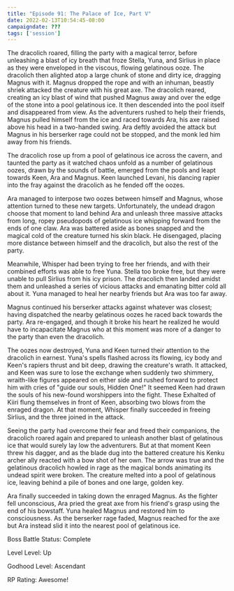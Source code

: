 ```yaml
---
title: "Episode 91: The Palace of Ice, Part V"
date: 2022-02-13T10:54:45-08:00
campaigndate: ???
tags: ['session']
---
```


The dracolich roared, filling the party with a magical terror, before unleashing a blast of icy breath that froze Stella, Yuna, and Sirlius in place as they were enveloped in the viscous, flowing gelatinous ooze. The dracolich then alighted atop a large chunk of stone and dirty ice, dragging Magnus with it. Magnus dropped the rope and with an inhuman, beastly shriek attacked the creature with his great axe. The dracolich reared, creating an icy blast of wind that pushed Magnus away and over the edge of the stone into a  pool gelatinous ice. It then descended into the pool itself and disappeared from view. As the adventurers rushed to help their friends, Magnus pulled himself from the ice and raced towards Ara, his axe raised above his head in a two-handed swing. Ara deftly avoided the attack but Magnus in his berserker rage could not be stopped, and the monk led him away from his friends.

The dracolich rose up from a pool of gelatinous ice across the cavern, and taunted the party as it watched chaos unfold as a number of gelatinous oozes, drawn by the sounds of battle, emerged from the pools and leapt towards Keen, Ara and Magnus. Keen launched Levani, his dancing rapier into the fray against the dracolich as he fended off the oozes.

Ara managed to interpose two oozes between himself and Magnus, whose attention turned to these new targets. Unfortunately, the undead dragon choose that moment to land behind Ara and unleash three massive attacks from long, ropey pseudopods of gelatinous ice whipping forward from the ends of one claw. Ara was battered aside as bones snapped and the magical cold of the creature turned his skin black. He disengaged, placing more distance between himself and the dracolich, but also the rest of the party.

Meanwhile, Whisper had been trying to free her friends, and with their combined efforts was able to free Yuna. Stella too broke free, but they were unable to pull Sirlius from his icy prison. The dracolich then landed amidst them and unleashed a series of vicious attacks and emanating bitter cold all about it. Yuna managed to heal her nearby friends but Ara was too far away. 

Magnus continued his berserker attacks against whatever was closest; having dispatched the nearby gelatinous oozes he raced back towards the party. Ara re-engaged, and though it broke his heart he realized he would have to incapacitate Magnus who at this moment was more of a danger to the party than even the dracolich.

The oozes now destroyed, Yuna and Keen turned their attention to the dracolich in earnest. Yuna's spells flashed across its flowing, icy body and Keen's rapiers thrust and bit deep, drawing the creature's wrath. It attacked, and Keen was sure to lose the exchange when suddenly two shimmery, wraith-like figures appeared on either side and rushed forward to protect him with cries of "guide our souls, Hidden One!" It seemed Keen had drawn the souls of his new-found worshippers into the fight. These Exhalted of Kiiri flung themselves in front of Keen, absorbing two blows from the enraged dragon. At that moment, Whisper finally succeeded in freeing Sirlius, and the three joined in the attack.

Seeing the party had overcome their fear and freed their companions, the dracolich roared again and prepared to unleash another blast of gelatinous ice that would surely lay low the adventurers. But at that moment Keen threw his dagger, and as the blade dug into the battered creature his Kenku archer ally  reacted with a bow shot of her own. The arrow was true and the gelatinous dracolich howled in rage as the magical bonds animating its undead spirit were broken. The creature melted into a pool of gelatinous ice, leaving behind a pile of bones and one large, golden key.

Ara finally succeeded in taking down the enraged Magnus. As the fighter fell unconscious, Ara pried the great axe from his friend's grasp using the end of his bowstaff. Yuna healed Magnus and restored him to consciousness. As the berserker rage faded, Magnus reached for the axe but Ara instead slid it into the nearest pool of gelatinous ice. 

Boss Battle Status: Complete

Level Level: Up

Godhood Level: Ascendant

RP Rating: Awesome!



